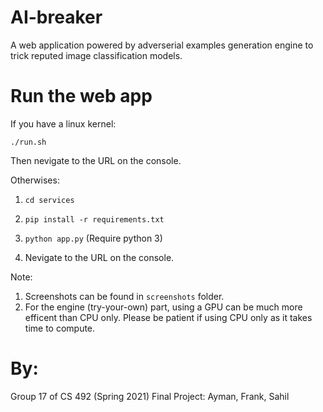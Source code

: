 # AI-breaker
A web application powered by adverserial examples generation engine to trick reputed image classification models.

# Run the web app
If you have a linux kernel:

```./run.sh```

Then nevigate to the URL on the console. 

Otherwises:

1. ```cd services```

2. ```pip install -r requirements.txt```

3. ```python app.py``` (Require python 3)

4. Nevigate to the URL on the console. 

Note:

1. Screenshots can be found in `screenshots` folder.
2. For the engine (try-your-own) part, using a GPU can be much more efficent than CPU only. Please be patient if using CPU only as it takes time to compute.

# By:

Group 17 of CS 492 (Spring 2021) Final Project: Ayman, Frank, Sahil
